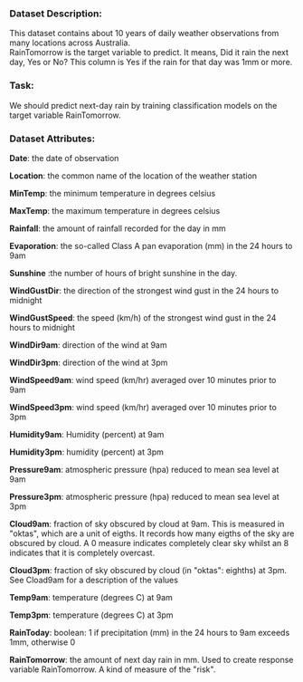 ### Dataset Description: ###
This dataset contains about 10 years of daily weather observations from many locations across Australia.<br />
RainTomorrow is the target variable to predict. It means, Did it rain the next day, Yes or No? This column is Yes if the rain for that day was 1mm or more.<br />

### Task: ###
We should predict next-day rain by training classification models on the target variable RainTomorrow.<br />

### Dataset Attributes: ###
**Date**: the date of observation

**Location**: the common name of the location of the weather station

**MinTemp**: the minimum temperature in degrees celsius

**MaxTemp**: the maximum temperature in degrees celsius

**Rainfall**: the amount of rainfall recorded for the day in mm

**Evaporation**: the so-called Class A pan evaporation (mm) in the 24 hours to 9am

**Sunshine** :the number of hours of bright sunshine in the day.

**WindGustDir**: the direction of the strongest wind gust in the 24 hours to midnight

**WindGustSpeed**: the speed (km/h) of the strongest wind gust in the 24 hours to midnight

**WindDir9am**: direction of the wind at 9am

**WindDir3pm**: direction of the wind at 3pm

**WindSpeed9am**: wind speed (km/hr) averaged over 10 minutes prior to 9am

**WindSpeed3pm**: wind speed (km/hr) averaged over 10 minutes prior to 3pm

**Humidity9am**: Humidity (percent) at 9am

**Humidity3pm**: humidity (percent) at 3pm

**Pressure9am**: atmospheric pressure (hpa) reduced to mean sea level at 9am

**Pressure3pm**: atmospheric pressure (hpa) reduced to mean sea level at 3pm

**Cloud9am**: fraction of sky obscured by cloud at 9am. This is measured in "oktas", which are a unit of eigths. It records how many eigths of the sky are obscured by cloud. A 0 measure indicates completely clear sky whilst an 8 indicates that it is completely overcast.

**Cloud3pm**: fraction of sky obscured by cloud (in "oktas": eighths) at 3pm. See Cload9am for a description of the values

**Temp9am**: temperature (degrees C) at 9am

**Temp3pm**: temperature (degrees C) at 3pm

**RainToday**: boolean: 1 if precipitation (mm) in the 24 hours to 9am exceeds 1mm, otherwise 0

**RainTomorrow**: the amount of next day rain in mm. Used to create response variable RainTomorrow. A kind of measure of the "risk".
